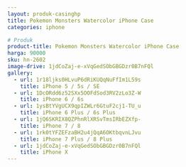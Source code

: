 ```yaml
---
layout: produk-casinghp
title: Pokemon Monsters Watercolor iPhone Case
categories: iphone

# Produk
product-title: Pokemon Monsters Watercolor iPhone Case
harga: 90000
sku: hn-2602
image-drive: 1jdCoZaj-e-xVqGedSObGBGDzr0B7nFQl
gallery:
  - url: 1r18ljks0HLvuP6dRiKUQqNuFfIm1L59s
    title: iPhone 5 / 5s / SE
  - url: 1DcORdd6z52SXx5OOFdSod3RV2zLo3Z-W
    title: iPhone 6 / 6s
  - url: 1ysBtYVgUCX9qpIZWLr6GtuF2cj1-TU_u
    title: iPhone 6 Plus / 6s Plus
  - url: 1jQ6SKRIX8QZPhnRlXRSvTmsIRbEZXfp-
    title: iPhone 7 / 8
  - url: 1rk0tYFZEFzaBH2u4jQqA6OKtbqvnLJvu
    title: iPhone 7 Plus / 8 Plus
  - url: 1jdCoZaj-e-xVqGedSObGBGDzr0B7nFQl
    title: iPhone X
---
```

